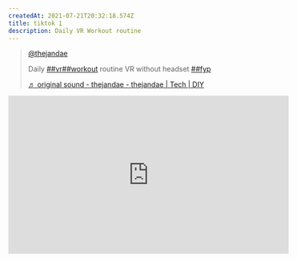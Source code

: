 ```yaml
---
createdAt: 2021-07-21T20:32:18.574Z
title: tiktok 1
description: Daily VR Workout routine
---
```


<blockquote class="tiktok-embed" cite="https://www.tiktok.com/@thejandae/video/6974380125265612034" data-video-id="6974380125265612034" style="max-width: 605px;min-width: 325px;" > <section> <a target="_blank" title="@thejandae" href="https://www.tiktok.com/@thejandae">@thejandae</a> <p>Daily <a title="vr" target="_blank" href="https://www.tiktok.com/tag/vr">##vr</a><a title="workout" target="_blank" href="https://www.tiktok.com/tag/workout">##workout</a>  routine VR without headset <a title="fyp" target="_blank" href="https://www.tiktok.com/tag/fyp">##fyp</a></p> <a target="_blank" title="♬ original sound - thejandae - thejandae | Tech | DIY" href="https://www.tiktok.com/music/original-sound-thejandae-6974380030638050049">♬ original sound - thejandae - thejandae | Tech | DIY</a> </section> </blockquote> <script async src="https://www.tiktok.com/embed.js"></script>

<iframe width="560" height="315" src="https://www.youtube.com/embed/SjEXnLf8wWk" title="YouTube video player" frameborder="0" allow="accelerometer; autoplay; clipboard-write; encrypted-media; gyroscope; picture-in-picture" allowfullscreen></iframe>